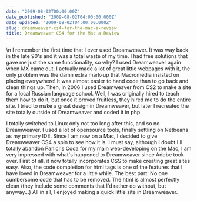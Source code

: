 ```yaml
---
date: "2009-08-02T00:00:00Z"
date_published: "2009-08-02T04:00:00.000Z"
date_updated: "2009-08-02T04:00:00.000Z"
slug: dreamweaver-cs4-for-the-mac-a-review
title: Dreamweaver CS4 for the Mac a Review
---
```


\n    I remember the first time that I ever used Dreamweaver.  It was way back in the late 90's and it was a total waste of my time.  I had free solutions that gave me just the same functionality, so why?  I used Dreamweaver again when MX came out.  I actually made a lot of great little webpages with it, the only problem was the damn extra mark-up that Macromedia insisted on placing everywhere!  It was almost easier to hand code than to go back and clean things up.  Then, in 2006 I used Dreamweaver from CS2 to make a site for a local Russian language school.  Well, I was originally hired to teach them how to do it, but once it proved fruitless, they hired me to do the entire site.  I tried to make a great design in Dreamweaver, but later I recreated the site totally outside of Dreamweaver and coded it in php.

I totally switched to Linux only not too long after this, and so no Dreamweaver. I used a lot of opensource tools, finally settling on Netbeans as my primary IDE.  Since I am now on a Mac, I decided to give Dreamweaver CS4 a spin to see how it is.  I must say, although I doubt I'll totally abandon Panic!'s Coda for my main web-developing on the Mac, I am very impressed with what's happened to Dreamweaver since Adobe took over.  First of all, it now totally incorporates CSS to make creating great sites easy.  Also, the code completion for html tags is one of the features that I have loved in Dreamweaver for a little while.  The best part: No one cumbersome code that has to be removed.  The html is almost perfectly clean (they include some comments that I'd rather do without, but anyway...) All in all, I enjoyed making a quick little site in Dreamweaver.
